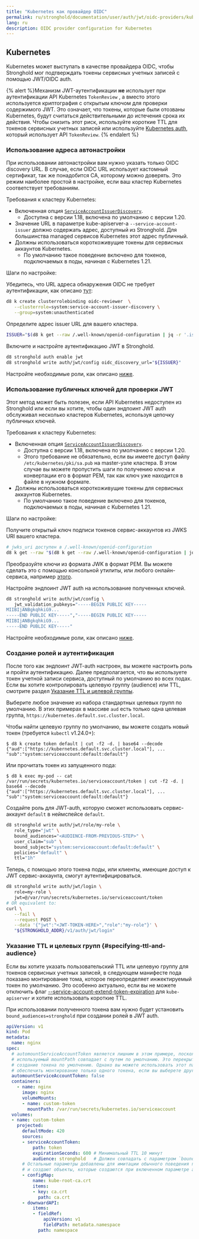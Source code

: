 ```yaml
---
title: "Kubernetes как провайдер OIDC"
permalink: ru/stronghold/documentation/user/auth/jwt/oidc-providers/kubernetes.html
lang: ru
description: OIDC provider configuration for Kubernetes
---
```


## Kubernetes

Kubernetes может выступать в качестве провайдера OIDC, чтобы Stronghold мог подтверждать токены сервисных учетных записей с помощью JWT/OIDC auth.

{% alert %}Механизм JWT-аутентификации **не** использует при аутентификации API Kubernetes `TokenReview` , а вместо этого используется криптография с открытым ключом для проверки содержимого JWT. Это означает, что токены, которые были отозваны Kubernetes, будут считаться действительными до истечения срока их действия. Чтобы снизить этот риск, используйте короткие TTL для токенов сервисных учетных записей или используйте [Kubernetes auth](../../kubernetes.html), который использует API `TokenReview`.
{% endalert %}

### Использование адреса автонастройки

При использовании автонастройки вам нужно указать только OIDC discovery URL. В случае, если OIDC URL использует кастомный сертификат, так же понадобится CA, которому можно доверять. Это режим наиболее простой в настройке, если ваш кластер Kubernetes соответствует требованиям.

Требования к кластеру Kubernetes:

* Включенная опция [`ServiceAccountIssuerDiscovery`][k8s-sa-issuer-discovery].
  * Доступна с версии 1.18, включена по умолчанию с версии 1.20.
* Значение URL в параметре  kube-apiserver-а `--service-account-issuer` должно содержать адрес, доступный из Stronghold. Для большинства managed сервисов Kubernetes этот адрес публичный.
* Должны использоваться короткоживущие токены для сервисных аккаунтов Kubernetes.
  * По умолчанию такое поведение включено для токенов, подключаемых в поды, начиная с Kubernetes 1.21.

Шаги по настройке:

Убедитесь, что URL адреса обнаружения OIDC не требует аутентификации, как описано [тут][k8s-sa-issuer-discovery]:

```bash
d8 k create clusterrolebinding oidc-reviewer  \
   --clusterrole=system:service-account-issuer-discovery \
   --group=system:unauthenticated
```

Определите адрес issuer URL для вашего кластера.

```bash
ISSUER="$(d8 k get --raw /.well-known/openid-configuration | jq -r '.issuer')"
```

Включите и настройте аутентификацию JWT в Stronghold.

```bash
d8 stronghold auth enable jwt
d8 stronghold write auth/jwt/config oidc_discovery_url="${ISSUER}"
```

Настройте необходимые роли, как описано [ниже](#создание-ролей-и-аутентификация).

[k8s-sa-issuer-discovery]: https://kubernetes.io/docs/tasks/configure-pod-container/configure-service-account/#service-account-issuer-discovery

### Использование публичных ключей для проверки JWT

Этот метод может быть полезен, если API Kubernetes недоступен из Stronghold или если вы хотите, чтобы один эндпоинт JWT auth обслуживал несколько кластеров Kubernetes, используя цепочку публичных ключей.

Требования к кластеру Kubernetes:

* Включенная опция [`ServiceAccountIssuerDiscovery`][k8s-sa-issuer-discovery].
  * Доступна с версии 1.18, включена по умолчанию с версии 1.20.
  * Этого требование не обязательно, если вы имеете доступ файлу `/etc/kubernetes/pki/sa.pub` на master-узле кластера. В этом случае вы можете пропустить шаги по получению ключа и конвертации его в формат PEM, так как ключ уже находится в файле в нужном формате.
* Должны использоваться короткоживущие токены для сервисных аккаунтов Kubernetes.
  * По умолчанию такое поведение включено для токенов, подключаемых в поды, начиная с Kubernetes 1.21.

Шаги по настройке:

Получите открытый ключ подписи токенов сервис-аккаунтов из JWKS URI вашего кластера.

```bash
# jwks_uri доступен в /.well-known/openid-configuration
d8 k get --raw "$(d8 k get --raw /.well-known/openid-configuration | jq -r '.jwks_uri' | sed -r 's/.*\.[^/]+(.*)/\1/')"
```

Преобразуйте ключи из формата JWK в формат PEM. Вы можете сделать это с помощью консольной утилиты, или любого онлайн-сервиса, например [этого][jwk-to-pem].

Настройте эндпоинт JWT auth на использование полученных ключей.

```bash
d8 stronghold write auth/jwt/config \
   jwt_validation_pubkeys="-----BEGIN PUBLIC KEY-----
MIIBIjANBgkqhkiG9...
-----END PUBLIC KEY-----","-----BEGIN PUBLIC KEY-----
MIIBIjANBgkqhkiG9...
-----END PUBLIC KEY-----"
```

Настройте необходимые роли, как описано [ниже](#создание-ролей-и-аутентификация).

[jwk-to-pem]: https://8gwifi.org/jwkconvertfunctions.jsp

### Создание ролей и аутентификация

После того как эндпоинт JWT-auth настроен, вы можете настроить роль и пройти аутентификацию. Далее предполагается, что вы используете токен учетной записи сервиса, доступный по умолчанию во всех подах. Если вы хотите контролировать целевую группу (audience) или TTL, смотрите раздел [Указание TTL и целевой группы](#указание-ttl-и-целевых-групп-specifying-ttl-and-audience).

Выберите любое значение из набора стандартных целевых групп по умолчанию. В этих примерах в массиве `aud` есть только одна целевая группа, `https://kubernetes.default.svc.cluster.local`.

Чтобы найти целевую группу по умолчанию, вы можете создать новый токен (требуется `kubectl` v1.24.0+):

```shell-session
$ d8 k create token default | cut -f2 -d. | base64 --decode
{"aud":["https://kubernetes.default.svc.cluster.local"], ... "sub":"system:serviceaccount:default:default"}
```

Или прочитать токен из запущенного пода:

```shell-session
$ d8 k exec my-pod -- cat /var/run/secrets/kubernetes.io/serviceaccount/token | cut -f2 -d. | base64 --decode
{"aud":["https://kubernetes.default.svc.cluster.local"], ... "sub":"system:serviceaccount:default:default"}
```

Создайте роль для JWT-auth, которую сможет использовать сервис-аккаунт `default` в неймспейсе `default`.

```bash
d8 stronghold write auth/jwt/role/my-role \
   role_type="jwt" \
   bound_audiences="<AUDIENCE-FROM-PREVIOUS-STEP>" \
   user_claim="sub" \
   bound_subject="system:serviceaccount:default:default" \
   policies="default" \
   ttl="1h"
```

Теперь, с помощью этого токена поды, или клиенты, имеющие доступ к JWT сервис-аккаунта, смогут аутентифицироваться.

```bash
d8 stronghold write auth/jwt/login \
   role=my-role \
   jwt=@/var/run/secrets/kubernetes.io/serviceaccount/token
# OR equivalent to:
curl \
   --fail \
   --request POST \
   --data '{"jwt":"<JWT-TOKEN-HERE>","role":"my-role"}' \
   "${STRONGHOLD_ADDR}/v1/auth/jwt/login"
```

### Указание TTL и целевых групп {#specifying-ttl-and-audience}

Если вы хотите указать пользовательский TTL или целевую группу для токенов сервисных учетных записей, в следующем манифесте пода показано монтирование тома, которое переопределяет инжектируемый токен по умолчанию. Это особенно актуально, если вы не можете отключить флаг [--service-account-extend-token-expiration][k8s-extended-tokens] для `kube-apiserver` и хотите использовать короткие TTL.

При использовании полученного токена вам нужно будет установить `bound_audiences=stronghold` при создании ролей в JWT auth.

```yaml
apiVersion: v1
kind: Pod
metadata:
  name: nginx
spec:
  # automountServiceAccountToken является лишним в этом примере, поскольку используемый
  # используемый mountPath совпадает с путем по умолчанию. Это перекрытие предотвращает
  # создание токена по умолчению. Однако вы можете использовать этот параметр, чтобы
  # обеспечить монтирование только одного токена, если вы выберете другой путь монтирования.
  automountServiceAccountToken: false
  containers:
    - name: nginx
      image: nginx
      volumeMounts:
      - name: custom-token
        mountPath: /var/run/secrets/kubernetes.io/serviceaccount
  volumes:
  - name: custom-token
    projected:
      defaultMode: 420
      sources:
      - serviceAccountToken:
          path: token
          expirationSeconds: 600 # Минимальный TTL 10 минут
          audience: stronghold   # Должен совпадать с параметром `bound_audiences` вашей роли
      # Остальные параметры добавлены для имитации обычного поведения при создании токена,
      # и создают объекты, которые создаются при включенном параметре automountServiceAccountToken
      - configMap:
          name: kube-root-ca.crt
          items:
          - key: ca.crt
            path: ca.crt
      - downwardAPI:
          items:
          - fieldRef:
              apiVersion: v1
              fieldPath: metadata.namespace
            path: namespace
```

[k8s-extended-tokens]: https://kubernetes.io/docs/reference/command-line-tools-reference/kube-apiserver/#options
